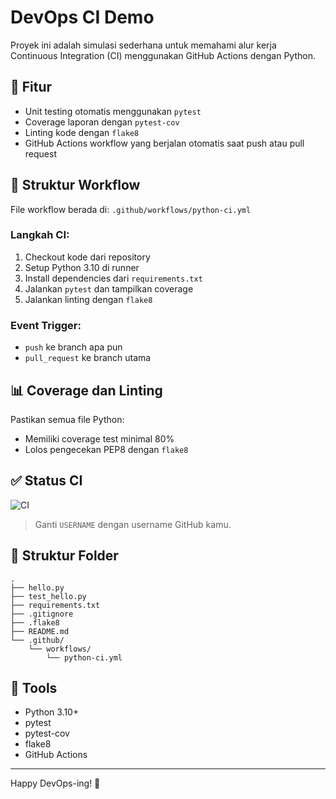 # DevOps CI Demo

Proyek ini adalah simulasi sederhana untuk memahami alur kerja Continuous Integration (CI) menggunakan GitHub Actions dengan Python.

## 🚀 Fitur

- Unit testing otomatis menggunakan `pytest`
- Coverage laporan dengan `pytest-cov`
- Linting kode dengan `flake8`
- GitHub Actions workflow yang berjalan otomatis saat push atau pull request

## 🧪 Struktur Workflow

File workflow berada di: `.github/workflows/python-ci.yml`

### Langkah CI:
1. Checkout kode dari repository
2. Setup Python 3.10 di runner
3. Install dependencies dari `requirements.txt`
4. Jalankan `pytest` dan tampilkan coverage
5. Jalankan linting dengan `flake8`

### Event Trigger:
- `push` ke branch apa pun
- `pull_request` ke branch utama

## 📊 Coverage dan Linting

Pastikan semua file Python:
- Memiliki coverage test minimal 80%
- Lolos pengecekan PEP8 dengan `flake8`

## ✅ Status CI

![CI](https://github.com/azazasfaliyasa/devops-ci-demo/actions/workflows/python-ci.yml/badge.svg)

> Ganti `USERNAME` dengan username GitHub kamu.

## 📂 Struktur Folder

```
.
├── hello.py
├── test_hello.py
├── requirements.txt
├── .gitignore
├── .flake8
├── README.md
└── .github/
    └── workflows/
        └── python-ci.yml
```

## 🧰 Tools

- Python 3.10+
- pytest
- pytest-cov
- flake8
- GitHub Actions

---

Happy DevOps-ing! 🚀